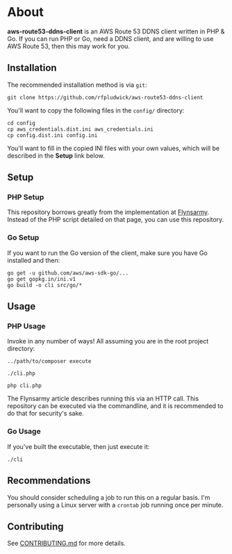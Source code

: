 # About

**aws-route53-ddns-client** is an AWS Route 53 DDNS client written in PHP & Go. If you can run PHP or Go, need a DDNS client,
 and are willing to use AWS Route 53, then this may work for you.

## Installation

The recommended installation method is via `git`:

```shell
git clone https://github.com/rfpludwick/aws-route53-ddns-client
```

You'll want to copy the following files in the `config/` directory:

```shell
cd config
cp aws_credentials.dist.ini aws_credentials.ini
cp config.dist.ini config.ini
```

You'll want to fill in the copied INI files with your own values, which will be described in the **Setup** link below.

## Setup

### PHP Setup

This repository borrows greatly from the implementation at
[Flynsarmy](https://www.flynsarmy.com/2015/12/setting-up-dynamic-dns-to-your-home-with-route-53/). Instead of the PHP
script detailed on that page, you can use this repository.

### Go Setup

If you want to run the Go version of the client, make sure you have Go installed and then:

```shell
go get -u github.com/aws/aws-sdk-go/...
go get gopkg.in/ini.v1
go build -o cli src/go/*
```

## Usage

### PHP Usage

Invoke in any number of ways! All assuming you are in the root project directory:

```shell
../path/to/composer execute
```

```shell
./cli.php
```

```shell
php cli.php
```

The Flynsarmy article describes running this via an HTTP call. This repository can be executed via the commandline, and
it is recommended to do that for security's sake.

### Go Usage

If you've built the executable, then just execute it:

```shell
./cli
```

## Recommendations

You should consider scheduling a job to run this on a regular basis. I'm personally using a Linux server with a
`crontab` job running once per minute.

## Contributing

See [CONTRIBUTING.md](CONTRIBUTING.md) for more details.
